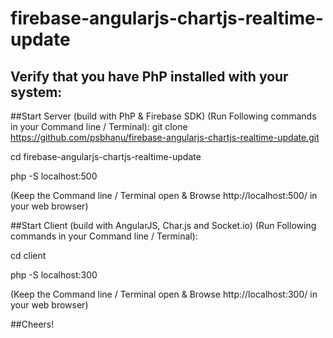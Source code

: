 # firebase-angularjs-chartjs-realtime-update

## Verify that you have PhP installed with your system:


##Start Server (build with PhP & Firebase SDK) (Run Following commands in your Command line / Terminal):
git clone https://github.com/psbhanu/firebase-angularjs-chartjs-realtime-update.git

cd firebase-angularjs-chartjs-realtime-update

php -S localhost:500

(Keep the Command line / Terminal open & Browse http://localhost:500/ in your web browser)


##Start Client (build with AngularJS, Char.js and Socket.io)  (Run Following commands in your Command line / Terminal):

cd client

php -S localhost:300

(Keep the Command line / Terminal open & Browse http://localhost:300/ in your web browser)

##Cheers!
